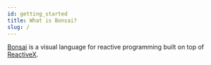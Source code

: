 ```yaml
---
id: getting_started
title: What is Bonsai?
slug: /
---
```


[Bonsai](https://bonsai-rx.github.io/) is a visual language for reactive programming built on top of [ReactiveX](http://reactivex.io/).